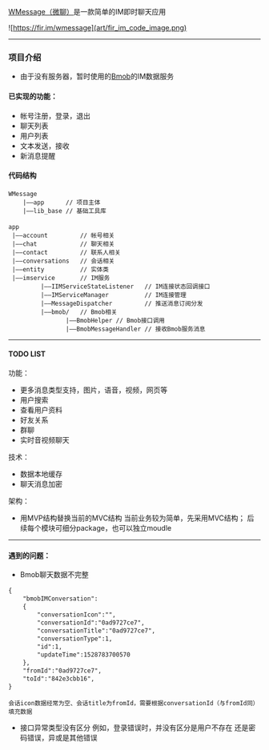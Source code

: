 [WMessage（微聊）](https://fir.im/wmessage)是一款简单的IM即时聊天应用

![https://fir.im/wmessage](art/fir_im_code_image.png)

--------------
### 项目介绍

 - 由于没有服务器，暂时使用的[Bmob](https://www.bmob.cn/)的IM数据服务


#### 已实现的功能：
 - 帐号注册，登录，退出
 - 聊天列表
 - 用户列表
 - 文本发送，接收
 - 新消息提醒


#### 代码结构
```
WMessage
    |——app      // 项目主体
    |——lib_base // 基础工具库

app
 |——account         // 帐号相关
 |——chat            // 聊天相关
 |——contact         // 联系人相关
 |——conversations   // 会话相关
 |——entity          // 实体类
 |——imservice       // IM服务
         |——IIMServiceStateListener   // IM连接状态回调接口
         |——IMServiceManager          // IM连接管理
         |——MessageDispatcher         // 推送消息订阅分发
         |——bmob/   // Bmob相关
                |——BmobHelper // Bmob接口调用
                |——BmobMessageHandler // 接收Bmob服务消息
```



---
#### TODO LIST

 功能：
 - 更多消息类型支持，图片，语音，视频，网页等
 - 用户搜索
 - 查看用户资料
 - 好友关系
 - 群聊
 - 实时音视频聊天

 技术：
 - 数据本地缓存
 - 聊天消息加密

架构：
 - 用MVP结构替换当前的MVC结构
当前业务较为简单，先采用MVC结构；
后续每个模块可细分package，也可以独立moudle

--------

#### 遇到的问题：
 - Bmob聊天数据不完整
```
{
    "bmobIMConversation":
    {
        "conversationIcon":"",
        "conversationId":"0ad9727ce7",
        "conversationTitle":"0ad9727ce7",
        "conversationType":1,
        "id":1,
        "updateTime":1528783700570
    },
    "fromId":"0ad9727ce7",
    "toId":"842e3cbb16",
}

会话icon数据经常为空、会话title为fromId，需要根据conversationId（与fromId同）填充数据
```

 - 接口异常类型没有区分
例如，登录错误时，并没有区分是用户不存在 还是密码错误，异或是其他错误